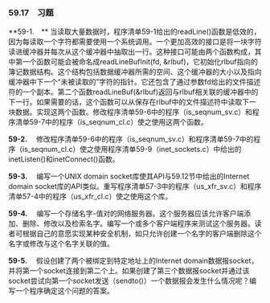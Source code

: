 ### 59.17　习题

**59-1.　** 当读取大量数据时，程序清单59-1给出的readLine()函数是低效的，因为每读取一个字符都需要使用一个系统调用。一个更加高效的接口是将一块字符读进缓冲器并每次从这个缓冲器中抽取出一行。这种接口可能由两个函数构成，其中第一个函数可能会被命名成readLineBufInit(fd, &rlbuf)，它初始化rlbuf指向的簿记数据结构。这个结构包括数据缓冲器所需的空间、这个缓冲器的大小以及指向缓冲器中下一个“未被读取的”字符的指针。它还包含了通过参数fd给出的文件描述符的一个副本。第二个函数readLineBuf(&rlbuf)返回与rlbuf相关联的缓冲器中的下一行。如果需要的话，这个函数可以从保存在rlbuf中的文件描述符中读取下一块数据。实现这两个函数。修改程序清单59-6中的程序（is_seqnum_sv.c）和程序清单59-7中的程序（is_seqnum_cl.c）使之使用这两个函数。

**59-2.** 　修改程序清单59-6中的程序（is_seqnum_sv.c）和程序清单59-7中的程序（is_seqnum_cl.c）使之使用程序清单59-9（inet_sockets.c）中给出的inetListen()和inetConnect()函数。

**59-3.** 　编写一个UNIX domain socket库使其API与59.12节中给出的Internet domain socket库的API类似。重写程序清单57-3中的程序（us_xfr_sv.c）和程序清单57-4中的程序（us_xfr_cl.c）使之使用这个库。

**59-4.** 　编写一个存储名字-值对的网络服务器。这个服务器应该允许客户端添加、删除、修改以及检索名字。编写一个或多个客户端程序来测试这个服务器。读者可根据自己的意愿实现某种安全机制，如只允许创建一个名字的客户端删除这个名字或修改与这个名字关联的值。

**59-5.** 　假设创建了两个被绑定到特定地址上的Internet domain数据报socket，并将第一个socket连接到第二个上。如果创建了第三个数据报socket并通过该socket尝试向第一个socket发送（sendto()）一个数据报会发生什么情况呢？编写一个程序确定这个问题的答案。



